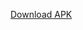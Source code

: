 
<a id="raw-url" href="https://github.com/LeonardRingot/mymobileapp_meteo/raw/master/mymobileapp_meteo-94b5ee38e9ba46eba97359d271d8460d-signed.apk">Download APK</a>
